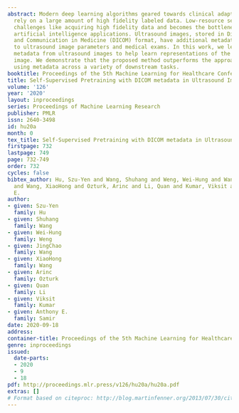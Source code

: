 ```yaml
---
abstract: Modern deep learning algorithms geared towards clinical adaption usually
  rely on a large amount of high fidelity labeled data. Low-resource settings pose
  challenges like acquiring high fidelity data and becomes the bottleneck for developing
  artificial intelligence applications. Ultrasound images, stored in Digital Imaging
  and Communication in Medicine (DICOM) format, have additional metadata data corresponding
  to ultrasound image parameters and medical exams. In this work, we leverage DICOM
  metadata from ultrasound images to help learn representations of the ultrasound
  image. We demonstrate that the proposed method outperforms the approaches without
  using metadata across a variety of downstream tasks.
booktitle: Proceedings of the 5th Machine Learning for Healthcare Conference
title: Self-Supervised Pretraining with DICOM metadata in Ultrasound Imaging
volume: '126'
year: '2020'
layout: inproceedings
series: Proceedings of Machine Learning Research
publisher: PMLR
issn: 2640-3498
id: hu20a
month: 0
tex_title: Self-Supervised Pretraining with DICOM metadata in Ultrasound Imaging
firstpage: 732
lastpage: 749
page: 732-749
order: 732
cycles: false
bibtex_author: Hu, Szu-Yen and Wang, Shuhang and Weng, Wei-Hung and Wang, JingChao
  and Wang, XiaoHong and Ozturk, Arinc and Li, Quan and Kumar, Viksit and Samir, Anthony
  E.
author:
- given: Szu-Yen
  family: Hu
- given: Shuhang
  family: Wang
- given: Wei-Hung
  family: Weng
- given: JingChao
  family: Wang
- given: XiaoHong
  family: Wang
- given: Arinc
  family: Ozturk
- given: Quan
  family: Li
- given: Viksit
  family: Kumar
- given: Anthony E.
  family: Samir
date: 2020-09-18
address: 
container-title: Proceedings of the 5th Machine Learning for Healthcare Conference
genre: inproceedings
issued:
  date-parts:
  - 2020
  - 9
  - 18
pdf: http://proceedings.mlr.press/v126/hu20a/hu20a.pdf
extras: []
# Format based on citeproc: http://blog.martinfenner.org/2013/07/30/citeproc-yaml-for-bibliographies/
---
```


